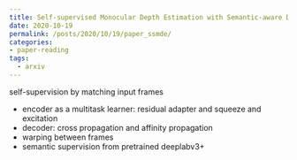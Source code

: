```yaml
---
title: Self-supervised Monocular Depth Estimation with Semantic-aware Depth Features
date: 2020-10-19
permalink: /posts/2020/10/19/paper_ssmde/
categories:
- paper-reading
tags:
  - arxiv
---
```


self-supervision by matching input frames
- encoder as a multitask learner: residual adapter and squeeze and excitation
- decoder: cross propagation and affinity propagation
- warping between frames
- semantic supervision from pretrained deeplabv3+